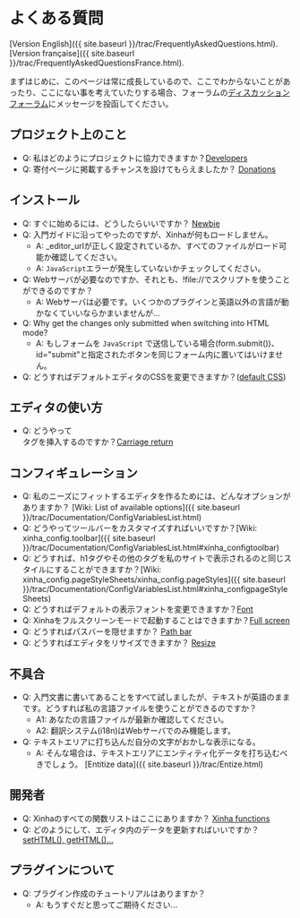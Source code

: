 # よくある質問

[Version English]({{ site.baseurl }}/trac/FrequentlyAskedQuestions.html).
[Version française]({{ site.baseurl }}/trac/FrequentlyAskedQuestionsFrance.html).

まずはじめに、このページは常に成長しているので、ここでわからないことがあったり、ここにない事を考えていたりする場合、フォーラムの[ディスカッションフォーラム](http://xinha.gogo.co.nz/punbb/viewtopic.php?id=138)にメッセージを投函してください。

## プロジェクト上のこと

 * Q: 私はどのようにプロジェクトに協力できますか？[Developers](http://xinha.gogo.co.nz/punbb/viewtopic.php?id=3)
 * Q: 寄付ページに掲載するチャンスを設けてもらえましたか？ [Donations](http://xinha.gogo.co.nz/punbb/viewtopic.php?id=81)

## インストール
 
 * Q: すぐに始めるには、どうしたらいいですか？ [Newbie](http://xinha.python-hosting.com/wiki/NewbieGuide)
 * Q: 入門ガイドに沿ってやったのですが、Xinhaが何もロードしません。
   * A: _editor_urlが正しく設定されているか、すべてのファイルがロード可能か確認してください。 
   * A: `JavaScript`エラーが発生していないかチェックしてください。
 * Q: Webサーバが必要なのですか、それとも、!file://でスクリプトを使うことができるのですか？
   * A: Webサーバは必要です。いくつかのプラグインと英語以外の言語が動かなくていいならかまいませんが...
 * Q: Why get the changes only submitted when switching into HTML mode?
   * A: もしフォームを `JavaScript` で送信している場合(form.submit())、id="submit"と指定されたボタンを同じフォーム内に置いてはいけません。
 * Q: どうすればデフォルトエディタのCSSを変更できますか？([default CSS](http://xinha.gogo.co.nz/punbb/viewtopic.php?id=455))

## エディタの使い方

 * Q: どうやって<br>タグを挿入するのですか？[Carriage return](http://xinha.gogo.co.nz/punbb/viewtopic.php?id=97)

## コンフィギュレーション

 * Q: 私のニーズにフィットするエディタを作るためには、どんなオプションがありますか？ [Wiki: List of available options]({{ site.baseurl }}/trac/Documentation/ConfigVariablesList.html)
 * Q: どうやってツールバーをカスタマイズすればいいですか？[Wiki: xinha_config.toolbar]({{ site.baseurl }}/trac/Documentation/ConfigVariablesList.html#xinha_configtoolbar)
 * Q: どうすれば、h1タグやその他のタグを私のサイトで表示されるのと同じスタイルにすることができますか？[Wiki: xinha_config.pageStyleSheets/xinha_config.pageStyles]({{ site.baseurl }}/trac/Documentation/ConfigVariablesList.html#xinha_configpageStyleSheets)
 * Q: どうすればデフォルトの表示フォントを変更できますか？[Font](http://xinha.gogo.co.nz/punbb/viewtopic.php?id=116)
 * Q: Xinhaをフルスクリーンモードで起動することはできますか？[Full screen](http://xinha.gogo.co.nz/punbb/viewtopic.php?id=102)
 * Q: どうすればパスバーを隠せますか？ [Path bar](http://xinha.gogo.co.nz/punbb/viewtopic.php?id=3)
 * Q: どうすればエディタをリサイズできますか？ [Resize](http://xinha.gogo.co.nz/punbb/viewtopic.php?id=244)

 
## 不具合

 * Q: 入門文書に書いてあることをすべて試しましたが、テキストが英語のままです。どうすれば私の言語ファイルを使うことができるのですか？
   * A1: あなたの言語ファイルが最新か確認してください。
   * A2: 翻訳システム(i18n)はWebサーバでのみ機能します。
 * Q: テキストエリアに打ち込んだ自分の文字がおかしな表示になる。
   * A: そんな場合は、テキストエリアにエンティティ化データを打ち込むべきでしょう。 [Entitize data]({{ site.baseurl }}/trac/Entize.html)

## 開発者

 * Q: Xinhaのすべての関数リストはここにありますか？ [Xinha functions](http://xinha.gogo.co.nz/punbb/viewtopic.php?id=137)
 * Q: どのようにして、エディタ内のデータを更新すればいいですか？[setHTML(), getHTML()...](http://xinha.gogo.co.nz/punbb/viewtopic.php?id=224)

## プラグインについて

 * Q: プラグイン作成のチュートリアルはありますか？
   * A: もうすぐだと思ってご期待ください...

